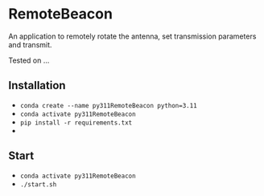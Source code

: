 # RemoteBeacon

An application to remotely rotate the antenna, set transmission parameters and transmit.

Tested on ...

## Installation

- `conda create --name py311RemoteBeacon python=3.11`
- `conda activate py311RemoteBeacon`
- `pip install -r requirements.txt`
-

## Start

- `conda activate py311RemoteBeacon`
- `./start.sh`